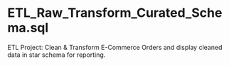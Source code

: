 # ETL_Raw_Transform_Curated_Schema.sql
ETL Project: Clean &amp; Transform E-Commerce Orders and display cleaned data in star schema for reporting.
